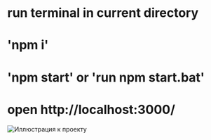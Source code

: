 # run terminal in current directory #
# 'npm i' #
# 'npm start' or 'run npm start.bat' #
# open http://localhost:3000/ #
![Иллюстрация к проекту](https://dmitryob.github.io/aboutRedux/redux-schema.jpg)